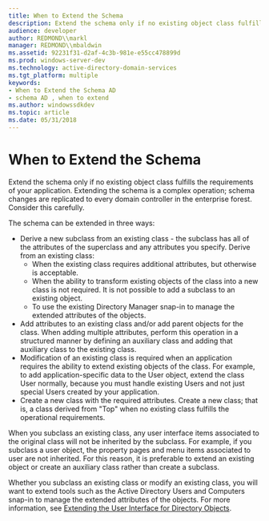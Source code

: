 ```yaml
---
title: When to Extend the Schema
description: Extend the schema only if no existing object class fulfills the requirements of your application. Extending the schema is a complex operation; schema changes are replicated to every domain controller in the enterprise forest. Consider this carefully.
audience: developer
author: REDMOND\\markl
manager: REDMOND\\mbaldwin
ms.assetid: 92231f31-d2af-4c3b-981e-e55cc478899d
ms.prod: windows-server-dev
ms.technology: active-directory-domain-services
ms.tgt_platform: multiple
keywords:
- When to Extend the Schema AD
- schema AD , when to extend
ms.author: windowssdkdev
ms.topic: article
ms.date: 05/31/2018
---
```


# When to Extend the Schema

Extend the schema only if no existing object class fulfills the requirements of your application. Extending the schema is a complex operation; schema changes are replicated to every domain controller in the enterprise forest. Consider this carefully.

The schema can be extended in three ways:

-   Derive a new subclass from an existing class - the subclass has all of the attributes of the superclass and any attributes you specify. Derive from an existing class:
    -   When the existing class requires additional attributes, but otherwise is acceptable.
    -   When the ability to transform existing objects of the class into a new class is not required. It is not possible to add a subclass to an existing object.
    -   To use the existing Directory Manager snap-in to manage the extended attributes of the objects.
-   Add attributes to an existing class and/or add parent objects for the class. When adding multiple attributes, perform this operation in a structured manner by defining an auxiliary class and adding that auxiliary class to the existing class.
-   Modification of an existing class is required when an application requires the ability to extend existing objects of the class. For example, to add application-specific data to the User object, extend the class User normally, because you must handle existing Users and not just special Users created by your application.
-   Create a new class with the required attributes. Create a new class; that is, a class derived from "Top" when no existing class fulfills the operational requirements.

When you subclass an existing class, any user interface items associated to the original class will not be inherited by the subclass. For example, if you subclass a user object, the property pages and menu items associated to user are not inherited. For this reason, it is preferable to extend an existing object or create an auxiliary class rather than create a subclass.

Whether you subclass an existing class or modify an existing class, you will want to extend tools such as the Active Directory Users and Computers snap-in to manage the extended attributes of the objects. For more information, see [Extending the User Interface for Directory Objects](extending-the-user-interface-for-directory-objects.md).

 

 




